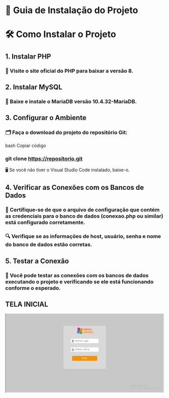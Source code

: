 # 🚀 Guia de Instalação do Projeto
# 🛠️ Como Instalar o Projeto

## 1. Instalar PHP
### 🔗 Visite o site oficial do PHP para baixar a versão 8.

## 2. Instalar MySQL
### 🔗 Baixe e instale o MariaDB versão 10.4.32-MariaDB.

## 3. Configurar o Ambiente
### 🗂️ Faça o download do projeto do repositório Git:
bash
Copiar código
### git clone https://repositorio.git
🖥️ Se você não tiver o Visual Studio Code instalado, baixe-o.

## 4. Verificar as Conexões com os Bancos de Dados
### 📄 Certifique-se de que o arquivo de configuração que contém as credenciais para o banco de dados (conexao.php ou similar) está configurado corretamente.
### 🔍 Verifique se as informações de host, usuário, senha e nome do banco de dados estão corretas.

## 5. Testar a Conexão
### 🧪 Você pode testar as conexões com os bancos de dados executando o projeto e verificando se ele está funcionando conforme o esperado.

## TELA INICIAL
<img src="/print-tela/1.png">

